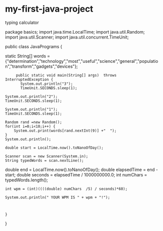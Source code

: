 # my-first-java-project
typing calculator 


package basics;
import java.time.LocalTime;
import java.util.Random;
import java.util.Scanner;
import java.util.concurrent.TimeUnit;

public class JavaPrograms {

  static String[] words = {"determination","technology","most","useful","science","general","population","transform","gadgets","devices"};
	
         public static void main(String[] args)  throws InterruptedException {
           System.out.println("3");
           TimeUnit.SECONDS.sleep(1);
		
	System.out.println("2");
	TimeUnit.SECONDS.sleep(1);
		
	System.out.println("1");
	TimeUnit.SECONDS.sleep(1);
	
	Random rand =new Random();
	for(int i=0;i<10;i++) {
		System.out.print(words[rand.nextInt(9)] +"  ");
	}
	System.out.println();
	
	double start = LocalTime.now().toNanoOfDay();
	
	Scanner scan = new Scanner(System.in);
	String typedWords = scan.nextLine();
	
double end = LocalTime.now().toNanoOfDay();
	double elapsedTime = end - start;
	double seconds = elapsedTime / 1000000000.0;
    int numChars = typedWords.length();
    
    int wpm = (int)((((double) numChars  /5) / seconds)*60);
    
    System.out.println(" YOUR WPM IS " + wpm + "!");
  
	
	
	}
	
}	
